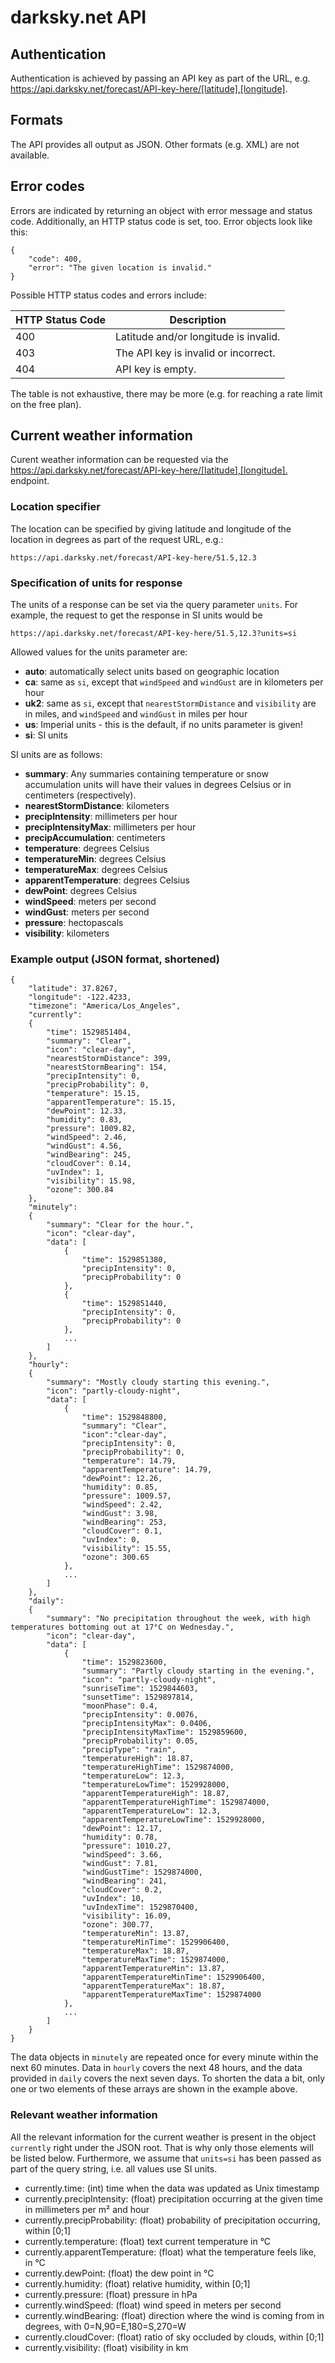 # darksky.net API

## Authentication

Authentication is achieved by passing an API key as part of the URL,
e.g. https://api.darksky.net/forecast/API-key-here/[latitude],[longitude].

## Formats

The API provides all output as JSON.
Other formats (e.g. XML) are not available.

## Error codes

Errors are indicated by returning an object with error message and status code.
Additionally, an HTTP status code is set, too. Error objects look like this:

    {
        "code": 400,
        "error": "The given location is invalid."
    }

Possible HTTP status codes and errors include:


| HTTP Status Code | Description                           |
|------------------|---------------------------------------|
| 400              | Latitude and/or longitude is invalid. |
| 403              | The API key is invalid or incorrect.  |
| 404              | API key is empty.                     |

The table is not exhaustive, there may be more (e.g. for reaching a rate limit
on the free plan).

## Current weather information

Curent weather information can be requested via the
<https://api.darksky.net/forecast/API-key-here/[latitude],[longitude].>
endpoint.

### Location specifier

The location can be specified by giving latitude and longitude of the location
in degrees as part of the request URL, e.g.:

    https://api.darksky.net/forecast/API-key-here/51.5,12.3

### Specification of units for response

The units of a response can be set via the query parameter `units`. For example,
the request to get the response in SI units would be

    https://api.darksky.net/forecast/API-key-here/51.5,12.3?units=si

Allowed values for the units parameter are:

* **auto**: automatically select units based on geographic location
* **ca**: same as `si`, except that `windSpeed` and `windGust` are in kilometers per hour
* **uk2**: same as `si`, except that `nearestStormDistance` and `visibility`
  are in miles, and `windSpeed` and `windGust` in miles per hour
* **us**: Imperial units - this is the default, if no units parameter is given!
* **si**: SI units

SI units are as follows:

* **summary**: Any summaries containing temperature or snow accumulation units
  will have their values in degrees Celsius or in centimeters (respectively).
* **nearestStormDistance**: kilometers
* **precipIntensity**: millimeters per hour
* **precipIntensityMax**: millimeters per hour
* **precipAccumulation**: centimeters
* **temperature**: degrees Celsius
* **temperatureMin**: degrees Celsius
* **temperatureMax**: degrees Celsius
* **apparentTemperature**: degrees Celsius
* **dewPoint**: degrees Celsius
* **windSpeed**: meters per second
* **windGust**: meters per second
* **pressure**: hectopascals
* **visibility**: kilometers

### Example output (JSON format, shortened)

    {
        "latitude": 37.8267,
        "longitude": -122.4233,
        "timezone": "America/Los_Angeles",
        "currently":
        {
            "time": 1529851404,
            "summary": "Clear",
            "icon": "clear-day",
            "nearestStormDistance": 399,
            "nearestStormBearing": 154,
            "precipIntensity": 0,
            "precipProbability": 0,
            "temperature": 15.15,
            "apparentTemperature": 15.15,
            "dewPoint": 12.33,
            "humidity": 0.83,
            "pressure": 1009.82,
            "windSpeed": 2.46,
            "windGust": 4.56,
            "windBearing": 245,
            "cloudCover": 0.14,
            "uvIndex": 1,
            "visibility": 15.98,
            "ozone": 300.84
        },
        "minutely":
        {
            "summary": "Clear for the hour.",
            "icon": "clear-day",
            "data": [
                {
                    "time": 1529851380,
                    "precipIntensity": 0,
                    "precipProbability": 0
                },
                {
                    "time": 1529851440,
                    "precipIntensity": 0,
                    "precipProbability": 0
                },
                ...
            ]
        },
        "hourly":
        {
            "summary": "Mostly cloudy starting this evening.",
            "icon": "partly-cloudy-night",
            "data": [
                {
                    "time": 1529848800,
                    "summary": "Clear",
                    "icon":"clear-day",
                    "precipIntensity": 0,
                    "precipProbability": 0,
                    "temperature": 14.79,
                    "apparentTemperature": 14.79,
                    "dewPoint": 12.26,
                    "humidity": 0.85,
                    "pressure": 1009.57,
                    "windSpeed": 2.42,
                    "windGust": 3.98,
                    "windBearing": 253,
                    "cloudCover": 0.1,
                    "uvIndex": 0,
                    "visibility": 15.55,
                    "ozone": 300.65
                },
                ...
            ]
        },
        "daily":
        {
            "summary": "No precipitation throughout the week, with high temperatures bottoming out at 17°C on Wednesday.",
            "icon": "clear-day",
            "data": [
                {
                    "time": 1529823600,
                    "summary": "Partly cloudy starting in the evening.",
                    "icon": "partly-cloudy-night",
                    "sunriseTime": 1529844603,
                    "sunsetTime": 1529897814,
                    "moonPhase": 0.4,
                    "precipIntensity": 0.0076,
                    "precipIntensityMax": 0.0406,
                    "precipIntensityMaxTime": 1529859600,
                    "precipProbability": 0.05,
                    "precipType": "rain",
                    "temperatureHigh": 18.87,
                    "temperatureHighTime": 1529874000,
                    "temperatureLow": 12.3,
                    "temperatureLowTime": 1529928000,
                    "apparentTemperatureHigh": 18.87,
                    "apparentTemperatureHighTime": 1529874000,
                    "apparentTemperatureLow": 12.3,
                    "apparentTemperatureLowTime": 1529928000,
                    "dewPoint": 12.17,
                    "humidity": 0.78,
                    "pressure": 1010.27,
                    "windSpeed": 3.66,
                    "windGust": 7.81,
                    "windGustTime": 1529874000,
                    "windBearing": 241,
                    "cloudCover": 0.2,
                    "uvIndex": 10,
                    "uvIndexTime": 1529870400,
                    "visibility": 16.09,
                    "ozone": 300.77,
                    "temperatureMin": 13.87,
                    "temperatureMinTime": 1529906400,
                    "temperatureMax": 18.87,
                    "temperatureMaxTime": 1529874000,
                    "apparentTemperatureMin": 13.87,
                    "apparentTemperatureMinTime": 1529906400,
                    "apparentTemperatureMax": 18.87,
                    "apparentTemperatureMaxTime": 1529874000
                },
                ...
            ]
        }
    }

The data objects in `minutely` are repeated once for every minute within the
next 60 minutes. Data in `hourly` covers the next 48 hours, and the data
provided in `daily` covers the next seven days. To shorten the data a bit, only
one or two elements of these arrays are shown in the example above.

### Relevant weather information

All the relevant information for the current weather is present in the object
`currently` right under the JSON root. That is why only those elements will be
listed below. Furthermore, we assume that `units=si` has been passed as part of
the query string, i.e. all values use SI units.

* currently.time: (int) time when the data was updated as Unix timestamp
* currently.precipIntensity: (float) precipitation occurring at the given time
  in millimeters per m² and hour
* currently.precipProbability: (float) probability of precipitation occurring,
  within [0;1]
* currently.temperature: (float) text current temperature in °C
* currently.apparentTemperature: (float) what the temperature feels like, in °C
* currently.dewPoint: (float) the dew point in °C
* currently.humidity: (float) relative humidity, within [0;1]
* currently.pressure: (float) pressure in hPa
* currently.windSpeed: (float) wind speed in meters per second
* currently.windBearing: (float) direction where the wind is coming from in
  degrees, with 0=N,90=E,180=S,270=W 
* currently.cloudCover: (float) ratio of sky occluded by clouds, within [0;1]
* currently.visibility: (float) visibility in km

